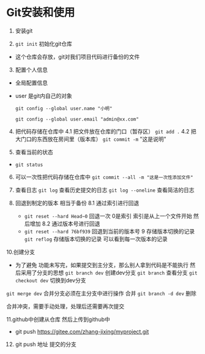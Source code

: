 # Git安装和使用

1. 安装git

2. `git init`  初始化git仓库

- 这个仓库会存放，git对我们项目代码进行备份的文件

3. 配置个人信息
- 全局配置信息

- user 是git内自己的对象

  `git config --global user.name "小明"`

  `git config --global user.email "admin@xx.com"`

4. 把代码存储在仓库中
  4.1 把文件放在仓库的门口（暂存区）
  `git add .`
  4.2 把大门口的东西放在房间里（版本库）
  `git commit -m` "这是说明"

5. 查看当前的状态
  - `git status`

6. 可以一次性把代码存储在仓库中
    `git commit --all -m "这是一次性添加文件"`
7. 查看日志
    `git log` 查看历史提交的日志
    `git log --oneline` 查看简洁的日志
    

8. 回退到制定的版本  相当于备份
  8.1 通过索引进行回退  
    - `git reset --hard Head~0`  回退一次  0是索引 索引是从上一个文件开始 然后增加
  8.2 通过版本号进行回退
    - `git reset --hard 76bf939` 回退到当前的版本号
9 存储版本切换的记录
  `git reflog` 存储版本切换的记录 可以看到每一次版本的记录


10.创建分支 
  - 为了避免 功能未写完，如果提交到主分支，那么别人拿到代码是不能执行 然后采用了分支的思想
  `git branch dev` 创建dev分支
  `git branch` 查看分支
  `git checkout dev` 切换到dev分支

  `git merge dev` 合并分支必须在主分支中进行操作 合并
  `git branch -d dev` 删除
  
  合并冲突，需要手动处理，处理后还需要再次提交

11.github中创建从仓库 然后上传到github中

  - git push https://gitee.com/zhang-jixing/myproject.git  

12. 
    git push  地址  提交的分支

  
